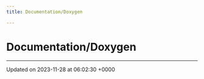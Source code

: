 ```yaml
---
title: Documentation/Doxygen

---
```


# Documentation/Doxygen








-------------------------------

Updated on 2023-11-28 at 06:02:30 +0000

